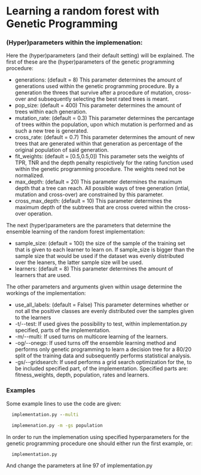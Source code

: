 # Learning a random forest with Genetic Programming
### (Hyper)parameters within the implemenation:
Here the (hyper)parameters (and their default setting) will be explained. The first of these are the (hyper)parameters of the genetic programming procedure:
- generations: (default = 8) This parameter determines the amount of generations used within the genetic programming procedure. By a generation the threes that survive after a procedure of mutation, cross-over and subsequently selecting the best rated trees is meant.
- pop_size: (default = 400) This parameter determines the amount of trees within each generation.
- mutation_rate: (default = 0.3) This parameter determines the percantage of trees within the population, upon which mutation is performed and as such a new tree is generated.
- cross_rate: (default = 0.7) This parameter determines the amount of new trees that are generated within that generation as percentage of the original population of said generation.
- fit_weights: (default = [0.5,0.5,0]) This parameter sets the weights of TPR, TNR and the depth penalty respictively for the rating function used within the genetic programming procedure. The weights need not be normalized.
- max_depth: (default = 20) This parameter determines the maximum depth that a tree can reach. All possible ways of tree generation (intial, mutation and cross-over) are constrained by this parameter.
- cross_max_depth: (default = 10) This parameter determines the maximum depth of the subtrees that are cross overed within the cross-over operation.
 
The next (hyper)parameters are the parameters that determine the ensemble learning of the random forest implementation:
- sample_size: (default = 100) the size of the sample of the training set that is given to each learner to learn on. If sample_size is bigger than the sample size that would be used if the dataset was evenly distributed over the leaners, the latter sample size will be used.
- learners: (default = 8) This parameter determines the amount of learners that are used. 

The other parameters and arguments given within usage determine the workings of the implementation:
- use_all_labels: (default = False) This parameter determines whether or not all the positive classes are evenly distributed over the samples given to the learners
- -t/--test: If used gives the possibility to test, within implementation.py specified, parts of the implementation.
- -m/--multi: If used turns on multicore learning of the learners.
- -og/--onegp: If used turns off the ensemble learning method and performs only genetic programming to learn a decision tree for a 80/20 split of the training data and subsequently performs statistical analysis.
- -gs/--gridsearch: If used performs a grid search optimization for the, to be included specified part, of the implementation. Specified parts are: fitness_weights, depth, population, rates and learners.
### Examples
Some example lines to use the code are given:

```cmd
  implementation.py --multi
```

```cmd
  implemenation.py -m -gs population
```

In order to run the implemenation using specified hyperparameters for the genetic programming procedure one should either run the first example, or:
```cmd
  implementation.py
``` 
And change the parameters at line 97 of implementation.py
